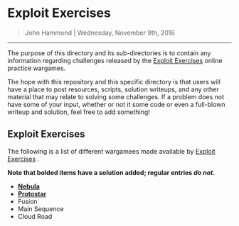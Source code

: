 __Exploit Exercises__
================

> John Hammond | Wednesday, November 9th, 2016

----------

The purpose of this directory and its sub-directories is to contain any information regarding challenges released by the [Exploit Exercises] online practice wargames.

The hope with this repository and this specific directory is that users will have a place to post resources, scripts, solution writeups, and any other material that may relate to solving some challenges. If a problem does not have some of your input, whether or not it some code or even a full-blown writeup and solution, feel free to add something!

Exploit Exercises
-----------------------

The following is a list of different wargamees made available by [Exploit Exercises] . 

__Note that bolded items have a solution added; regular entries _do not_.__

* [__Nebula__](nebula/)
* [__Protostar__](protostar/)
* Fusion
* Main Sequence
* Cloud Road

[CTF]: https://en.wikipedia.org/wiki/Capture_the_flag#Computer_security
[Cyberstakes]: https://cyberstakesonline.com/
[OverTheWire]: http://overthewire.org/
[Exploit Exercises]: https://exploit-exercises.com/
[exploit-exercises]: https://exploit-exercises.com/